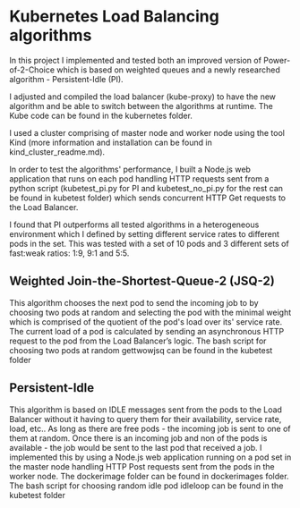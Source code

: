 # Kubernetes Load Balancing algorithms
In this project I implemented and tested both an improved version of Power-of-2-Choice which is based on weighted queues and a newly researched algorithm - Persistent-Idle (PI). 

I adjusted and compiled the load balancer (kube-proxy) to have the new algorithm and be able to switch between the algorithms at runtime. The Kube code can be found in the kubernetes folder.

I used a cluster comprising of master node and worker node using the tool Kind (more information and installation can be found in kind_cluster_readme.md). 

In order to test the algorithms' performance, I built a Node.js web application that runs on each pod handling HTTP requests sent from a python script (kubetest_pi.py for PI and kubetest_no_pi.py for the rest can be found in kubetest folder) which sends concurrent HTTP Get requests to the Load Balancer. 

I found that PI outperforms all tested algorithms in a heterogeneous environment which I defined by setting different service rates to different pods in the set. This was tested with a set of 10 pods and 3 different sets of fast:weak ratios: 1:9, 9:1 and 5:5.

## Weighted Join-the-Shortest-Queue-2 (JSQ-2)
This algorithm chooses the next pod to send the incoming job to by choosing two pods at random and selecting the pod with the minimal weight which is comprised of the quotient of the pod's load over its' service rate. The current load of a pod is calculated by sending an asynchronous HTTP request to the pod from the Load Balancer’s logic. The bash script for choosing two pods at random gettwowjsq can be found in the kubetest folder 

## Persistent-Idle
This algorithm is based on IDLE messages sent from the pods to the Load Balancer without it having to query them for their availability, service rate, load, etc.. As long as there are free pods - the incoming job is sent to one of them at random. Once there is an incoming job and non of the pods is available - the job would be sent to the last pod that received a job. 
I implemented this by using a Node.js web application running on a pod set in the master node handling HTTP Post requests sent from the pods in the worker node. The dockerimage folder can be found in dockerimages folder. The bash script for choosing random idle pod idleloop can be found in the kubetest folder

